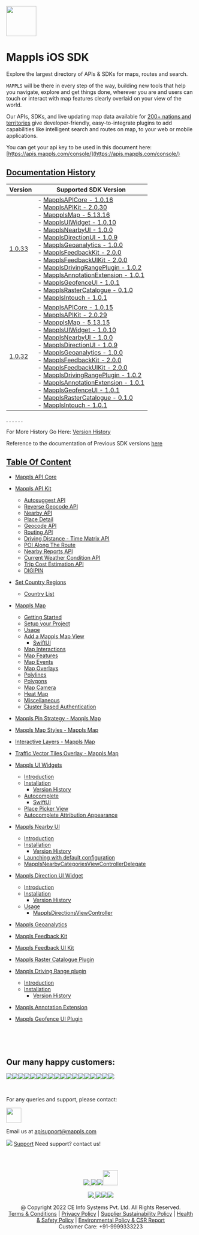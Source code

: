 [<img src="https://about.mappls.com/images/mappls-b-logo.svg" height="80"/> </p>](https://www.mapmyindia.com/api)

# Mappls iOS SDK
Explore the largest directory of APIs & SDKs for maps, routes and search.

`MAPPLS` will be there in every step of the way, building new tools that help you navigate, explore and get things done, wherever you are and users can touch or interact with map features clearly overlaid on your view of the world.

Our APIs, SDKs, and live updating map data available for [200+ nations and territories](https://github.com/MapmyIndia/mapmyindia-rest-api/blob/master/docs/countryISO.md) give developer-friendly, easy-to-integrate plugins to add capabilities like intelligent
search and routes on map, to your web or mobile applications.

You can get your api key to be used in this document here: [https://apis.mappls.com/console/](https://apis.mappls.com/console/)

## [Documentation History](#Documentation-History)

| Version | Supported SDK Version |
| ------- | --------------------- |
| [1.0.33](./docs/v1.0.33/README.md) | - [MapplsAPICore - 1.0.16](./docs/v1.0.33/MapplsAPICore.md) <br/> - [MapplsAPIKit - 2.0.30](./docs/v1.0.33/MapplsAPIKit.md) <br/> - [MappplsMap - 5.13.16](./docs/v1.0.33/MapplsMap.md#Vector-iOS-Map) <br/> - [MapplsUIWidget - 1.0.10](./docs/v1.0.33/MapplsUIWidgets.md) <br/> - [MapplsNearbyUI - 1.0.0](./docs/v1.0.33/MapplsNearbyUI.md) <br/> - [MapplsDirectionUI - 1.0.9](./docs/v1.0.33/MapplsDirectionUI.md) <br/> - [MapplsGeoanalytics - 1.0.0](./docs/v1.0.33/MapplsGeoanalytics.md) <br/> - [MapplsFeedbackKit - 2.0.0](./docs/v1.0.33/MapplsFeedbackKit.md) <br/> - [MapplsFeedbackUIKit - 2.0.0](./docs/v1.0.33/MapplsFeedbackUIKit.md) <br/> - [MapplsDrivingRangePlugin - 1.0.2](./docs/v1.0.33/MapplsDrivingRangePlugin.md) <br/> - [MapplsAnnotationExtension - 1.0.1](./docs/v1.0.33/MapplsAnnotationExtension.md) <br/> - [MapplsGeofenceUI - 1.0.1](./docs/v1.0.33/MapplsGeofenceUI.md) <br/> - [MapplsRasterCatalogue - 0.1.0](./docs/v1.0.33/RasterCatalouge.md) <br/> - [MapplsIntouch - 1.0.1](./docs/v1.0.33/MapplsIntouch.md)|
| [1.0.32](./docs/v1.0.32/README.md) | - [MapplsAPICore - 1.0.15](./docs/v1.0.32/MapplsAPICore.md) <br/> - [MapplsAPIKit - 2.0.29](./docs/v1.0.32/MapplsAPIKit.md) <br/> - [MappplsMap - 5.13.15](./docs/v1.0.32/MapplsMap.md#Vector-iOS-Map) <br/> - [MapplsUIWidget - 1.0.10](./docs/v1.0.32/MapplsUIWidgets.md) <br/> - [MapplsNearbyUI - 1.0.0](./docs/v1.0.32/MapplsNearbyUI.md) <br/> - [MapplsDirectionUI - 1.0.9](./docs/v1.0.32/MapplsDirectionUI.md) <br/> - [MapplsGeoanalytics - 1.0.0](./docs/v1.0.32/MapplsGeoanalytics.md) <br/> - [MapplsFeedbackKit - 2.0.0](./docs/v1.0.32/MapplsFeedbackKit.md) <br/> - [MapplsFeedbackUIKit - 2.0.0](./docs/v1.0.32/MapplsFeedbackUIKit.md) <br/> - [MapplsDrivingRangePlugin - 1.0.2](./docs/v1.0.32/MapplsDrivingRangePlugin.md) <br/> - [MapplsAnnotationExtension - 1.0.1](./docs/v1.0.32/MapplsAnnotationExtension.md) <br/> - [MapplsGeofenceUI - 1.0.1](./docs/v1.0.32/MapplsGeofenceUI.md) <br/> - [MapplsRasterCatalogue - 0.1.0](./docs/v1.0.32/RasterCatalouge.md) <br/> - [MapplsIntouch - 1.0.1](./docs/v1.0.32/MapplsIntouch.md)|
. . . . . .

For More History Go Here: [Version History](./Version-History.md)

Reference to the documentation of Previous SDK versions [here](https://github.com/mappls-api/mapmyindia-maps-vectorSDK-iOS)

## [Table Of Content](#Table-Of-Content)
- [Mappls API Core](./docs/v1.0.33/MapplsAPICore.md)[](#Mappls-API-Core)

- [Mappls API Kit](./docs/v1.0.33/MapplsAPIKit.md)
    * [Autosuggest API](./docs/v1.0.33/MapplsAPIKit.md#Autosuggest-API)
    * [Reverse Geocode API](./docs/v1.0.33/MapplsAPIKit.md#Reverse-Geocoding-API)
    * [Nearby API](./docs/v1.0.33/MapplsAPIKit.md#Nearby-API)
    * [Place Detail](./docs/v1.0.33/MapplsAPIKit.md#Place-Detail)
    * [Geocode API](./docs/v1.0.33/MapplsAPIKit.md#Geocoding-API)
    * [Routing API](./docs/v1.0.33/MapplsAPIKit.md#Routing-API)
    * [Driving Distance - Time Matrix API](./docs/v1.0.33/MapplsAPIKit.md#Driving-Distance-Time-Matrix-API)
    * [POI Along The Route](./docs/v1.0.33/MapplsAPIKit.md#POI-Along-The-Route-API)
    * [Nearby Reports API](./docs/v1.0.33/MapplsAPIKit.md#Nearby-Reports-API)
    * [Current Weather Condition API](./docs/v1.0.33/MapplsAPIKit.md#Current-Weather-Condition-API)
    * [Trip Cost Estimation API](./docs/v1.0.33/MapplsAPIKit.md#Trip-Cost-Estimation-API)
    * [DIGIPIN](./docs/v1.0.33/DIGIPIN.md)

- [Set Country Regions](./docs/v1.0.33/Regions.md)
    - [Country List](https://github.com/mappls-api/mapmyindia-rest-api/blob/master/docs/countryISO.md)

- [Mappls Map](./docs/v1.0.33/MapplsMap.md#Vector-iOS-Map)
    * [Getting Started](./docs/v1.0.33/MapplsMap.md#Getting-Started)
    * [Setup your Project](./docs/v1.0.33/MapplsMap.md#Setup-your-Project)
    * [Usage](./docs/v1.0.33/MapplsMap.md#Usage)    
    * [Add a Mappls Map View](./docs/v1.0.33/MapplsMap.md#Add-a-Mappls-Map-View)
        * [SwiftUI](./docs/v1.0.33/MapplsMap.md#SwiftUI)
    * [Map Interactions](./docs/v1.0.33/MapplsMap.md#Map-Interactions)
    * [Map Features](./docs/v1.0.33/MapplsMap.md#Map-Features)
    * [Map Events](./docs/v1.0.33/MapplsMap.md#Map-Events)
    * [Map Overlays](./docs/v1.0.33/MapplsMap.md#Map-Overlays)
    * [Polylines](./docs/v1.0.33/MapplsMap.md#Polylines)
    * [Polygons](./docs/v1.0.33/MapplsMap.md#Polygons)
    * [Map Camera](./docs/v1.0.33/MapplsMap.md#Map-Camera)
    * [Heat Map](./docs/v1.0.33/MapplsHeatMap.md)
    * [Miscellaneous](./docs/v1.0.33/MapplsMap.md#Miscellaneous)
    * [Cluster Based Authentication](./docs/v1.0.33/MapplsMap.md#Cluster-Based-Authentication)

- [Mappls Pin Strategy - Mappls Map](./docs/v1.0.33/MapplsPinStrategy.md)

- [Mappls Map Styles - Mappls Map](./docs/v1.0.33/MapplsMapStyle.md)

- [Interactive Layers - Mappls Map](./docs/v1.0.33/InteractiveLayers.md)

- [Traffic Vector Tiles Overlay - Mappls Map](./docs/v1.0.33/MapplsTrafficVectorTileOverlay.md)

- [Mappls UI Widgets](./docs/v1.0.33/MapplsUIWidgets.md)
    - [Introduction](./docs/v1.0.33/MapplsUIWidgets.md#Introduction)
    - [Installation](./docs/v1.0.33/MapplsUIWidgets.md#Installation)
        - [Version History](./docs/v1.0.33/MapplsUIWidgets.md#Version-History)
    - [Autocomplete](./docs/v1.0.33/MapplsUIWidgets.md#Autocomplete)
        - [SwiftUI](./docs/v1.0.33/MapplsUIWidgets.md#SwiftUI-Full-Screen-Control)
    - [Place Picker View](./docs/v1.0.33/MapplsUIWidgets.md#Place-Picker-View)
    - [Autocomplete Attribution Appearance](./docs/v1.0.33/MapplsUIWidgets.md#Autocomplete-Attribution-Appearance)

- [Mappls Nearby UI](./docs/v1.0.33/MapplsNearbyUI.md)
    - [Introduction](./docs/v1.0.33/MapplsNearbyUI.md#Introduction)
    - [Installation](./docs/v1.0.33/MapplsNearbyUI.md#Installation)
        - [Version History](./docs/v1.0.33/MapplsNearbyUI.md#Version-History)
    - [Launching with default configuration](./docs/v1.0.33/MapplsNearbyUI.md#Launching-with-default-configuration)
    - [MapplsNearbyCategoriesViewControllerDelegate](./docs/v1.0.33/MapplsNearbyUI.md#MapplsNearbyCategoriesViewControllerDelegate)

- [Mappls Direction UI Widget](./docs/v1.0.33/MapplsDirectionUI.md)
    - [Introduction](./docs/v1.0.33/MapplsDirectionUI.md#Introduction)
    - [Installation](./docs/v1.0.33/MapplsDirectionUI.md#Installation)
        - [Version History](./docs/v1.0.33/MapplsDirectionUI.md#Version-History)
    - [Usage](./docs/v1.0.33/MapplsDirectionUI.md#Usage)
        - [MapplsDirectionsViewController](./docs/v1.0.33/MapplsDirectionUI.md#MapplsDirectionsViewController)

- [Mappls Geoanalytics](./docs/v1.0.33/MapplsGeoanalytics.md)

- [Mappls Feedback Kit](./docs/v1.0.33/MapplsFeedbackKit.md)

- [Mappls Feedback UI Kit](./docs/v1.0.33/MapplsFeedbackUIKit.md)

- [Mappls Raster Catalogue Plugin](./docs/v1.0.33/RasterCatalouge.md)

- [Mappls Driving Range plugin](./docs/v1.0.33/MapplsDrivingRangePlugin.md)
  - [Introduction](./docs/v1.0.33/MapplsDrivingRangePlugin.md#Introduction)
  - [Installation](./docs/v1.0.33/MapplsDrivingRangePlugin.md#Installation)
      - [Version History](./docs/v1.0.33/MapplsDrivingRangePlugin.md#Version-History)

- [Mappls Annotation Extension](./docs/v1.0.33/MapplsAnnotationExtension.md)

- [Mappls Geofence UI Plugin](./docs/v1.0.33/MapplsGeofenceUI.md)

<br><br><br>

## Our many happy customers:

![](https://www.mapmyindia.com/api/img/logos1/PhonePe.png)![](https://www.mapmyindia.com/api/img/logos1/Arya-Omnitalk.png)![](https://www.mapmyindia.com/api/img/logos1/delhivery.png)![](https://www.mapmyindia.com/api/img/logos1/hdfc.png)![](https://www.mapmyindia.com/api/img/logos1/TVS.png)![](https://www.mapmyindia.com/api/img/logos1/Paytm.png)![](https://www.mapmyindia.com/api/img/logos1/FastTrackz.png)![](https://www.mapmyindia.com/api/img/logos1/ICICI-Pru.png)![](https://www.mapmyindia.com/api/img/logos1/LeanBox.png)![](https://www.mapmyindia.com/api/img/logos1/MFS.png)![](https://www.mapmyindia.com/api/img/logos1/TTSL.png)![](https://www.mapmyindia.com/api/img/logos1/Novire.png)![](https://www.mapmyindia.com/api/img/logos1/OLX.png)![](https://www.mapmyindia.com/api/img/logos1/sun-telematics.png)![](https://www.mapmyindia.com/api/img/logos1/Sensel.png)![](https://www.mapmyindia.com/api/img/logos1/TATA-MOTORS.png)![](https://www.mapmyindia.com/api/img/logos1/Wipro.png)![](https://www.mapmyindia.com/api/img/logos1/Xamarin.png)

<br>

For any queries and support, please contact:

[<img src="https://about.mappls.com/images/mappls-b-logo.svg" height="40"/> </p>](https://about.mappls.com/api/)

Email us at [apisupport@mappls.com](mailto:apisupport@mappls.com)

![](https://www.mapmyindia.com/api/img/icons/support.png)
[Support](https://about.mappls.com/contact/)
Need support? contact us!

<br></br>

[<p align="center"> <img src="https://www.mapmyindia.com/api/img/icons/stack-overflow.png"/> ](https://stackoverflow.com/questions/tagged/mappls-api)[![](https://www.mapmyindia.com/api/img/icons/blog.png)](https://about.mappls.com/blog/)[![](https://www.mapmyindia.com/api/img/icons/gethub.png)](https://github.com/mappls-api)[<img src="https://mmi-api-team.s3.ap-south-1.amazonaws.com/API-Team/npm-logo.one-third%5B1%5D.png" height="40"/> </p>](https://www.npmjs.com/org/mapmyindia) 

[<p align="center"> <img src="https://www.mapmyindia.com/june-newsletter/icon4.png"/> ](https://www.facebook.com/Mapplsofficial)[![](https://www.mapmyindia.com/june-newsletter/icon2.png)](https://twitter.com/mappls)[![](https://www.mapmyindia.com/newsletter/2017/aug/llinkedin.png)](https://www.linkedin.com/company/mappls/)[![](https://www.mapmyindia.com/june-newsletter/icon3.png)](https://www.youtube.com/channel/UCAWvWsh-dZLLeUU7_J9HiOA)

<div align="center">@ Copyright 2022 CE Info Systems Pvt. Ltd. All Rights Reserved.</div>

<div align="center"> <a href="https://about.mappls.com/api/terms-&-conditions">Terms & Conditions</a> | <a href="https://www.mappls.com/about/privacy-policy">Privacy Policy</a> | <a href="https://www.mappls.com/pdf/mappls-sustainability-policy-healt-labour-rules-supplir-sustainability.pdf">Supplier Sustainability Policy</a> | <a href="https://www.mappls.com/pdf/Health-Safety-Management.pdf">Health & Safety Policy</a> | <a href="https://www.mappls.com/pdf/Environment-Sustainability-Policy-CSR-Report.pdf">Environmental Policy & CSR Report</a>

<div align="center">Customer Care: +91-9999333223</div>
